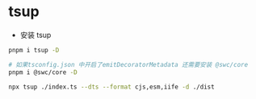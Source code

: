 # tsup

- 安装 tsup

```sh
pnpm i tsup -D

# 如果tsconfig.json 中开启了emitDecoratorMetadata 还需要安装 @swc/core
pnpm i @swc/core -D
```

```sh
npx tsup ./index.ts --dts --format cjs,esm,iife -d ./dist
```

